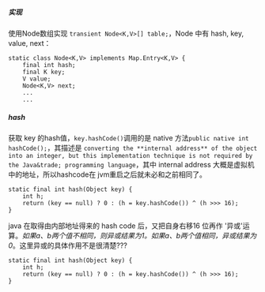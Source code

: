 ##### 实现
使用Node数组实现 `transient Node<K,V>[] table;`，Node 中有 hash, key, value, next：
```
static class Node<K,V> implements Map.Entry<K,V> {
    final int hash;
    final K key;
    V value;
    Node<K,V> next;
    ...
    ...
```

##### hash
获取 key 的hash值，`key.hashCode()`调用的是 native 方法`public native int hashCode();`，其描述是 `converting the **internal address** of the object into an integer, but this implementation technique is not required by the Java&trade; programming language`，其中 internal address 大概是虚拟机中的地址，所以hashcode在 jvm重启之后就未必和之前相同了。

```
static final int hash(Object key) {
    int h;
    return (key == null) ? 0 : (h = key.hashCode()) ^ (h >>> 16);
}
```
java 在取得由内部地址得来的 hash code 后，又把自身右移16 位再作 '异或'运算。*如果a、b两个值不相同，则异或结果为1。如果a、b两个值相同，异或结果为0*。这里异或的具体作用不是很清楚???
```
static final int hash(Object key) {
    int h;
    return (key == null) ? 0 : (h = key.hashCode()) ^ (h >>> 16);
}
```

